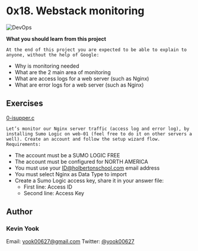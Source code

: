 # 0x18. Webstack monitoring

<img alt="DevOps" src=https://github.com/yook00627/holberton-system_engineering-devops/blob/master/0x18-webstack_monitoring/hb3pAsO.png>

**What you should learn from this project**

    At the end of this project you are expected to be able to explain to anyone, without the help of Google:

* Why is monitoring needed
* What are the 2 main area of monitoring
* What are access logs for a web server (such as Nginx)
* What are error logs for a web server (such as Nginx)

## Exercises

[0-isupper.c](./0-isupper.c)
```
Let’s monitor our Nginx server traffic (access log and error log), by installing Sumo Logic on web-01 (feel free to do it on other servers a well). Create an account and follow the setup wizard flow.
Requirements:
```
* The account must be a SUMO LOGIC FREE
* The account must be configured for NORTH AMERICA
* You must use your ID@holbertonschool.com email address
* You must select Nginx as Data Type to import
* Create a Sumo Logic access key, share it in your answer file: 
  * First line: Access ID
  * Second line: Access Key

## Author
### Kevin Yook 
Email: <yook00627@gmail.com> Twitter: [@yook00627](https://twitter.com/yook00627)
